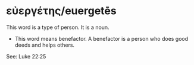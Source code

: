 # εὐεργέτης/euergetēs
This word is a type of person. It is a noun.

* This word means benefactor. A benefactor is a person who does good deeds and helps others.

See: Luke 22:25
